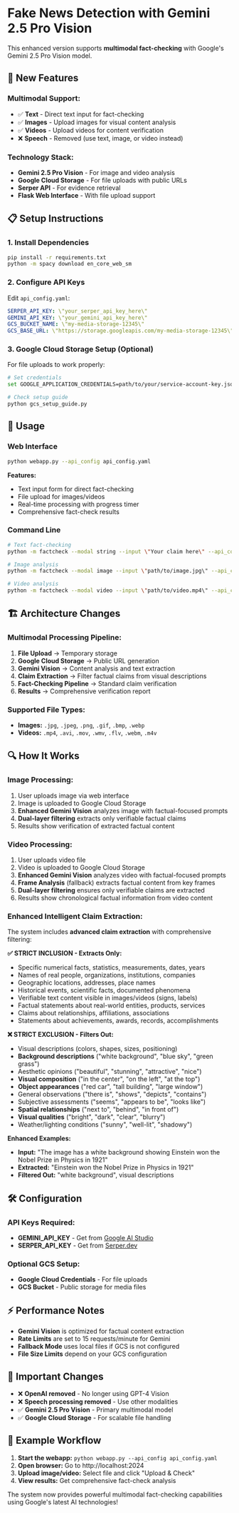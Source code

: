 # Fake News Detection with Gemini 2.5 Pro Vision

This enhanced version supports **multimodal fact-checking** with Google's Gemini 2.5 Pro Vision model.

## 🚀 **New Features**

### **Multimodal Support:**
- ✅ **Text** - Direct text input for fact-checking
- ✅ **Images** - Upload images for visual content analysis
- ✅ **Videos** - Upload videos for content verification
- ❌ **Speech** - Removed (use text, image, or video instead)

### **Technology Stack:**
- **Gemini 2.5 Pro Vision** - For image and video analysis
- **Google Cloud Storage** - For file uploads with public URLs
- **Serper API** - For evidence retrieval
- **Flask Web Interface** - With file upload support

## 📋 **Setup Instructions**

### 1. **Install Dependencies**
```bash
pip install -r requirements.txt
python -m spacy download en_core_web_sm
```

### 2. **Configure API Keys**
Edit `api_config.yaml`:
```yaml
SERPER_API_KEY: \"your_serper_api_key_here\"
GEMINI_API_KEY: \"your_gemini_api_key_here\"
GCS_BUCKET_NAME: \"my-media-storage-12345\"
GCS_BASE_URL: \"https://storage.googleapis.com/my-media-storage-12345\"
```

### 3. **Google Cloud Storage Setup (Optional)**
For file uploads to work properly:
```bash
# Set credentials
set GOOGLE_APPLICATION_CREDENTIALS=path/to/your/service-account-key.json

# Check setup guide
python gcs_setup_guide.py
```

## 🔧 **Usage**

### **Web Interface**
```bash
python webapp.py --api_config api_config.yaml
```
**Features:**
- Text input form for direct fact-checking
- File upload for images/videos
- Real-time processing with progress timer
- Comprehensive fact-check results

### **Command Line**
```bash
# Text fact-checking
python -m factcheck --modal string --input \"Your claim here\" --api_config api_config.yaml

# Image analysis
python -m factcheck --modal image --input \"path/to/image.jpg\" --api_config api_config.yaml

# Video analysis
python -m factcheck --modal video --input \"path/to/video.mp4\" --api_config api_config.yaml
```

## 🏗️ **Architecture Changes**

### **Multimodal Processing Pipeline:**
1. **File Upload** → Temporary storage
2. **Google Cloud Storage** → Public URL generation
3. **Gemini Vision** → Content analysis and text extraction
4. **Claim Extraction** → Filter factual claims from visual descriptions
5. **Fact-Checking Pipeline** → Standard claim verification
6. **Results** → Comprehensive verification report

### **Supported File Types:**
- **Images:** `.jpg`, `.jpeg`, `.png`, `.gif`, `.bmp`, `.webp`
- **Videos:** `.mp4`, `.avi`, `.mov`, `.wmv`, `.flv`, `.webm`, `.m4v`

## 🔍 **How It Works**

### **Image Processing:**
1. User uploads image via web interface
2. Image is uploaded to Google Cloud Storage
3. **Enhanced Gemini Vision** analyzes image with factual-focused prompts
4. **Dual-layer filtering** extracts only verifiable factual claims
5. Results show verification of extracted factual content

### **Video Processing:**
1. User uploads video file
2. Video is uploaded to Google Cloud Storage
3. **Enhanced Gemini Vision** analyzes video with factual-focused prompts
4. **Frame Analysis** (fallback) extracts factual content from key frames
5. **Dual-layer filtering** ensures only verifiable claims are extracted
6. Results show chronological factual information from video content

### **Enhanced Intelligent Claim Extraction:**

The system includes **advanced claim extraction** with comprehensive filtering:

**✅ STRICT INCLUSION - Extracts Only:**
- Specific numerical facts, statistics, measurements, dates, years
- Names of real people, organizations, institutions, companies  
- Geographic locations, addresses, place names
- Historical events, scientific facts, documented phenomena
- Verifiable text content visible in images/videos (signs, labels)
- Factual statements about real-world entities, products, services
- Claims about relationships, affiliations, associations
- Statements about achievements, awards, records, accomplishments

**❌ STRICT EXCLUSION - Filters Out:**
- Visual descriptions (colors, shapes, sizes, positioning)
- **Background descriptions** ("white background", "blue sky", "green grass")
- Aesthetic opinions ("beautiful", "stunning", "attractive", "nice")
- **Visual composition** ("in the center", "on the left", "at the top")
- **Object appearances** ("red car", "tall building", "large window")
- General observations ("there is", "shows", "depicts", "contains")
- Subjective assessments ("seems", "appears to be", "looks like")
- **Spatial relationships** ("next to", "behind", "in front of")
- **Visual qualities** ("bright", "dark", "clear", "blurry")
- Weather/lighting conditions ("sunny", "well-lit", "shadowy")

**Enhanced Examples:**
- **Input:** "The image has a white background showing Einstein won the Nobel Prize in Physics in 1921"
- **Extracted:** "Einstein won the Nobel Prize in Physics in 1921"
- **Filtered Out:** "white background", visual descriptions

## 🛠️ **Configuration**

### **API Keys Required:**
- **GEMINI_API_KEY** - Get from [Google AI Studio](https://makersuite.google.com/app/apikey)
- **SERPER_API_KEY** - Get from [Serper.dev](https://serper.dev/)

### **Optional GCS Setup:**
- **Google Cloud Credentials** - For file uploads
- **GCS Bucket** - Public storage for media files

## ⚡ **Performance Notes**

- **Gemini Vision** is optimized for factual content extraction
- **Rate Limits** are set to 15 requests/minute for Gemini
- **Fallback Mode** uses local files if GCS is not configured
- **File Size Limits** depend on your GCS configuration

## 🚨 **Important Changes**

- ❌ **OpenAI removed** - No longer using GPT-4 Vision
- ❌ **Speech processing removed** - Use other modalities
- ✅ **Gemini 2.5 Pro Vision** - Primary multimodal model
- ✅ **Google Cloud Storage** - For scalable file handling

## 🎯 **Example Workflow**

1. **Start the webapp:** `python webapp.py --api_config api_config.yaml`
2. **Open browser:** Go to http://localhost:2024
3. **Upload image/video:** Select file and click \"Upload & Check\"
4. **View results:** Get comprehensive fact-check analysis

The system now provides powerful multimodal fact-checking capabilities using Google's latest AI technologies!